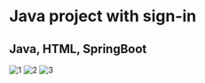 # Java project with sign-in
## Java, HTML, SpringBoot
![1](https://github.com/MickyNM/Coffee-lovers/assets/140019715/e510bb89-fe72-4a72-a0a6-38d221b46dd6)
![2](https://github.com/MickyNM/Coffee-lovers/assets/140019715/239c5dd0-9d94-4b0d-b0ae-27f9a6453327)
![3](https://github.com/MickyNM/Coffee-lovers/assets/140019715/788e3278-fee3-4ce2-a0fb-2b4b3591e08e)
